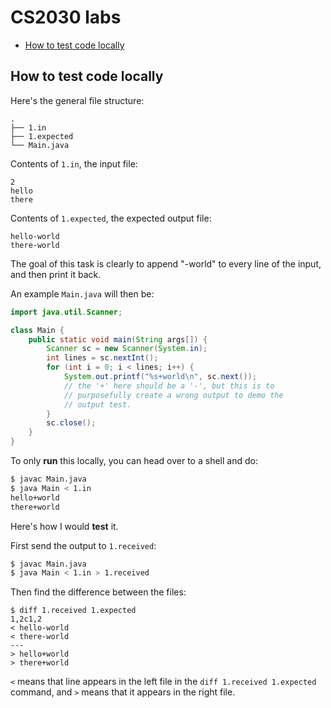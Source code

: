 # CS2030 labs

- [How to test code locally](#how-to-test-code-locally)

## How to test code locally

Here's the general file structure:

```
.
├── 1.in
├── 1.expected
└── Main.java
```

Contents of `1.in`, the input file:

```
2
hello
there
```

Contents of `1.expected`, the expected output file:

```
hello-world
there-world
```

The goal of this task is clearly to append "-world" to every line of
the input, and then print it back.

An example `Main.java` will then be:

```java
import java.util.Scanner;

class Main {
    public static void main(String args[]) {
        Scanner sc = new Scanner(System.in);
        int lines = sc.nextInt();
        for (int i = 0; i < lines; i++) {
            System.out.printf("%s+world\n", sc.next());
            // the '+' here should be a '-', but this is to
            // purposefully create a wrong output to demo the
            // output test.
        }
        sc.close();
    }
}
```

To only **run** this locally, you can head over to a shell and do:

```sh
$ javac Main.java
$ java Main < 1.in
hello+world
there+world
```

Here's how I would **test** it.

First send the output to `1.received`:

```sh
$ javac Main.java
$ java Main < 1.in > 1.received
```

Then find the difference between the files:

```
$ diff 1.received 1.expected
1,2c1,2
< hello-world
< there-world
---
> hello+world
> there+world
```

`<` means that line appears in the left file in the `diff 1.received
1.expected` command, and `>` means that it appears in the right file.
